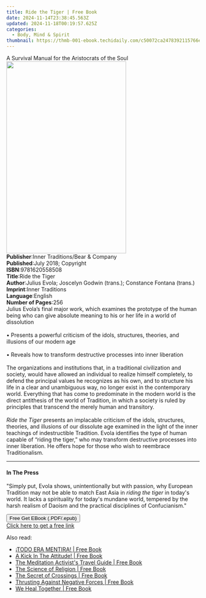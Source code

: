 ```yaml
---
title: Ride the Tiger | Free Book
date: 2024-11-14T23:38:45.563Z
updated: 2024-11-18T00:19:57.625Z
categories:
  - Body, Mind & Spirit
thumbnail: https://thmb-001-ebook.techidaily.com/c50072ca2478392115766e80bd5a81fbf26b9b0de675b24e338dfefbf9f82e6d.jpg
---
```

<main id="book-container">
  <div class="flex flex-col">
    <div class="book-brief flex-1 py-6 px-4 sm:p-6 md:py-10 md:px-8">
      <!-- brief-->
      <div class="book-brief-main">
        A Survival Manual for the Aristocrats of the Soul
      </div>
    </div>
    <div
      class="book-meta-info flex-1 grid gap-4 col-start-1 col-end-3 row-start-1 sm:mb-6 sm:grid-cols-4 lg:gap-6 lg:col-start-2 lg:row-end-6 lg:row-span-6 lg:mb-0"
    >
      <div
        class="book-meta-info-left place-content-center mt-4 p-4 text-sm leading-6 col-start-2 col-span-2 dark:text-slate-400"
      >
        <img
          class="w-full h-500 object-cover rounded-lg sm:h-255 sm:col-span-2 lg:col-span-full"
          src="https://img-001-ebook.techidaily.com/25272fdf358afac0a131e85b1edfd23d70ad263e8408c1f82eeedbb11d0922d1.jpg"
          alt=""
          width="312"
          height="500"
        />
      </div>
      <div
        class="book-meta-info-right mt-2 col-start-1 row-start-2 col-span-3 self-center"
      >
        <!-- meta data  -->
        <div class="flex flex-col px-4 md:px-8">
          <div class="flex-1">
            <strong>Publisher</strong>:<span class="px-2"
              >Inner Traditions/Bear &amp; Company</span
            >
          </div>
          <div class="flex-1">
            <strong>Published</strong>:<span class="px-2"
              >July 2018; Copyright</span
            >
          </div>
          <div class="flex-1">
            <strong>ISBN</strong>:<span class="px-2">9781620558508</span>
          </div>
          <div class="flex-1">
            <strong>Title</strong>:<span class="px-2">Ride the Tiger</span>
          </div>
          <div class="flex-1">
            <strong>Author</strong>:<span class="px-2"
              >Julius Evola; Joscelyn Godwin (trans.); Constance Fontana
              (trans.)</span
            >
          </div>
          <div class="flex-1">
            <strong>Imprint</strong>:<span class="px-2">Inner Traditions</span>
          </div>
          <div class="flex-1">
            <strong>Language</strong>:<span class="px-2">English</span>
          </div>
          <div class="flex-1">
            <strong>Number of Pages</strong>:<span class="px-2">256</span>
          </div>
        </div>
      </div>
    </div>
    <div class="book-description flex-1 py-6 px-4 sm:p-6 md:py-10 md:px-8">
      <div class="book-description-main">
        <div accordion-content="" id="description">
          Julius Evola’s final major work, which examines the prototype of the
          human being who can give absolute meaning to his or her life in a
          world of dissolution<br /><br />• Presents a powerful criticism of the
          idols, structures, theories, and illusions of our modern age<br /><br />•
          Reveals how to transform destructive processes into inner
          liberation<br /><br />The organizations and institutions that, in a
          traditional civilization and society, would have allowed an individual
          to realize himself completely, to defend the principal values he
          recognizes as his own, and to structure his life in a clear and
          unambiguous way, no longer exist in the contemporary world. Everything
          that has come to predominate in the modern world is the direct
          antithesis of the world of Tradition, in which a society is ruled by
          principles that transcend the merely human and transitory.<br /><br /><i
            >Ride the Tiger</i
          >
          presents an implacable criticism of the idols, structures, theories,
          and illusions of our dissolute age examined in the light of the inner
          teachings of indestructible Tradition. Evola identifies the type of
          human capable of “riding the tiger,” who may transform destructive
          processes into inner liberation. He offers hope for those who wish to
          reembrace Traditionalism.
        </div>
        <div class="accordion-fader"></div>
      </div>
    </div>
    <div class="book-excerpts flex-1 py-6 px-4 sm:p-6 md:py-10 md:px-8">
      <!-- excerpts-->
      <div class="book-excerpts-main">
        <hr />
        <h4 class="placeholder placeholder-heading">
          <span>In The Press</span>
        </h4>
        <p>
          "Simply put, Evola shows, unintentionally but with passion, why
          European Tradition may not be able to match East Asia in
          <i>riding the tiger</i> in today's world. It lacks a spirituality for
          today's mundane world, tempered by the harsh realism of Daoism and the
          practical disciplines of Confucianism."
        </p>
      </div>
    </div>
    <div
      class="book-about-author flex-1 py-6 px-4 sm:p-6 md:py-10 md:px-8"
    ></div>
    <div class="book-free-get flex-1 py-6 px-4 sm:p-6 md:py-10 md:px-8">
      <button
        id="btn-free-get"
        class="bg-blue-500 hover:bg-blue-700 text-white font-bold py-2 px-4 rounded"
      >
        Free Get EBook (.PDF/.epub)
      </button>
      <div id="countdown-display" class="px-2 text-lg mt-2"></div>
      <a
        id="free-link"
        class="hidden bg-blue-500 hover:bg-blue-700 text-white font-bold py-2 px-4 rounded"
        href="https://www.ebooks.com/en-us/book/96192724/ride-the-tiger/julius-evola/"
        target="_blank"
        >Click here to get a free link</a
      >
    </div>
    <script>
      let countdownTime = 0;
      let countdownInterval = null;
      document
        .getElementById('btn-free-get')
        .addEventListener('click', startCountdown);
      function startCountdown() {
        countdownTime = new Date().getTime() + 60000 * 3;
        countdownInterval = setInterval(updateCountdown, 1000);
        document.getElementById('btn-free-get').disabled = true;
        document
          .getElementById('btn-free-get')
          .classList.add('bg-gray-500', 'cursor-not-allowed');
      }
      function updateCountdown() {
        let currentTime = new Date().getTime();
        let timeLeft = countdownTime - currentTime;
        let secondsLeft = Math.floor(timeLeft / 1000);
        document.getElementById('countdown-display').innerHTML =
          `Remaining time: ${secondsLeft} seconds.`;
        if (secondsLeft <= 0) {
          clearInterval(countdownInterval);
          document.getElementById('btn-free-get').classList.add('hidden');
          document.getElementById('free-link').classList.remove('hidden');
          document.getElementById('countdown-display').innerHTML = '';
        }
      }
    </script>
  </div>
</main>

<ins class="adsbygoogle"
      style="display:block"
      data-ad-client="ca-pub-7571918770474297"
      data-ad-slot="8358498916"
      data-ad-format="auto"
      data-full-width-responsive="true"></ins>
    

<span class="atpl-alsoreadstyle">Also read:</span>
<div><ul>
<li><a href="https://novels-ebooks.techidaily.com/210710070-9781959143123-todo-era-mentira/"><u>¡TODO ERA MENTIRA! | Free Book</u></a></li>
<li><a href="https://novels-ebooks.techidaily.com/210710100-9789692792110-a-kick-in-the-attitude/"><u>A Kick In The Attitude! | Free Book</u></a></li>
<li><a href="https://novels-ebooks.techidaily.com/210709921-9780645602814-the-meditation-activists-travel-guide/"><u>The Meditation Activist's Travel Guide | Free Book</u></a></li>
<li><a href="https://novels-ebooks.techidaily.com/210709974-9780876127551-the-science-of-religion/"><u>The Science of Religion | Free Book</u></a></li>
<li><a href="https://novels-ebooks.techidaily.com/210710097-9798985202847-the-secret-of-crossings/"><u>The Secret of Crossings | Free Book</u></a></li>
<li><a href="https://novels-ebooks.techidaily.com/210710040-9781958895474-thrusting-against-negative-forces/"><u>Thrusting Against Negative Forces | Free Book</u></a></li>
<li><a href="https://novels-ebooks.techidaily.com/210709837-9780834845008-we-heal-together/"><u>We Heal Together | Free Book</u></a></li>
</ul></div>

